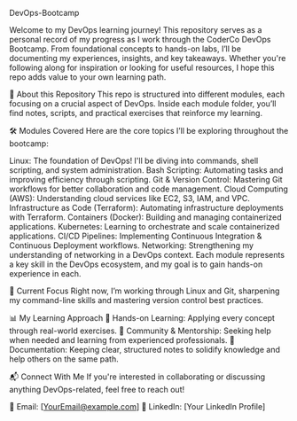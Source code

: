 DevOps-Bootcamp

Welcome to my DevOps learning journey! This repository serves as a personal record of my progress as I work through the CoderCo DevOps Bootcamp. From foundational concepts to hands-on labs, I’ll be documenting my experiences, insights, and key takeaways. Whether you're following along for inspiration or looking for useful resources, I hope this repo adds value to your own learning path.

🧠 About this Repository
This repo is structured into different modules, each focusing on a crucial aspect of DevOps. Inside each module folder, you’ll find notes, scripts, and practical exercises that reinforce my learning.

🛠️ Modules Covered
Here are the core topics I’ll be exploring throughout the bootcamp:

Linux: The foundation of DevOps! I'll be diving into commands, shell scripting, and system administration.
Bash Scripting: Automating tasks and improving efficiency through scripting.
Git & Version Control: Mastering Git workflows for better collaboration and code management.
Cloud Computing (AWS): Understanding cloud services like EC2, S3, IAM, and VPC.
Infrastructure as Code (Terraform): Automating infrastructure deployments with Terraform.
Containers (Docker): Building and managing containerized applications.
Kubernetes: Learning to orchestrate and scale containerized applications.
CI/CD Pipelines: Implementing Continuous Integration & Continuous Deployment workflows.
Networking: Strengthening my understanding of networking in a DevOps context.
Each module represents a key skill in the DevOps ecosystem, and my goal is to gain hands-on experience in each.

📌 Current Focus
Right now, I’m working through Linux and Git, sharpening my command-line skills and mastering version control best practices.

📊 My Learning Approach
🔹 Hands-on Learning: Applying every concept through real-world exercises.
🔹 Community & Mentorship: Seeking help when needed and learning from experienced professionals.
🔹 Documentation: Keeping clear, structured notes to solidify knowledge and help others on the same path.

📬 Connect With Me
If you're interested in collaborating or discussing anything DevOps-related, feel free to reach out!

📧 Email: [YourEmail@example.com]
🔗 LinkedIn: [Your LinkedIn Profile]